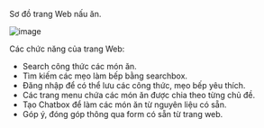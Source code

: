 Sơ đồ trang Web nấu ăn.

![image](https://github.com/DaoAnhThien/Web-NT208/assets/117579985/953cb414-d172-4c96-a7d6-68b58617cfa9)


Các chức năng của trang Web:
- Search công thức các món ăn.
- Tìm kiếm các mẹo làm bếp bằng searchbox.
- Đăng nhập để có thể lưu các công thức, mẹo bếp yêu thích.
- Các trang menu chứa các món ăn được chia theo từng chủ đề.
- Tạo Chatbox để làm các món ăn từ nguyên liệu có sẵn.
- Góp ý, đóng góp thông qua form có sẵn từ trang web.
  
